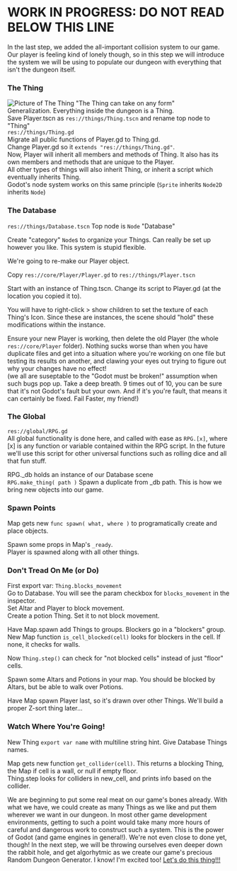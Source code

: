 <!--
.. title: Step 3: Enter The Thing
.. slug: step-3-things
.. date: 2017-06-19 04:00:00 UTC
.. type: text
-->

# WORK IN PROGRESS: DO NOT READ BELOW THIS LINE

In the last step, we added the all-important collision system to our game. Our player is feeling kind of lonely though, so in this step we will introduce the system we will be using to populate our dungeon with everything that isn't the dungeon itself.  


### The Thing
![Picture of The Thing](url) "The Thing can take on any form"  
Generalization. Everything inside the dungeon is a Thing.  
Save Player.tscn as `res://things/Thing.tscn` and rename top node to "Thing"  
`res://things/Thing.gd`  
Migrate all public functions of Player.gd to Thing.gd.  
Change Player.gd so it `extends "res://things/Thing.gd"`.  
Now, Player will inherit all members and methods of Thing. It also has its own members and methods that are unique to the Player.  
All other types of things will also inherit Thing, or inherit a script which eventually inherits Thing.  
Godot's node system works on this same principle (`Sprite` inherits `Node2D` inherits `Node`)  



### The Database
`res://things/Database.tscn`  Top node is `Node` "Database"  

Create "category" `Node`s to organize your Things. Can really be set up however you like. This system is stupid flexible.  

We're going to re-make our Player object.  

Copy `res://core/Player/Player.gd` to `res://things/Player.tscn`  

Start with an instance of Thing.tscn. Change its script to Player.gd (at the location you copied it to).  

You will have to right-click > show children to set the texture of each Thing's Icon. Since these are instances, the scene should "hold" these modifications within the instance.  

Ensure your new Player is working, then delete the old Player (the whole `res://core/Player` folder).  Nothing sucks worse than when you have duplicate files and get into a situation where you're working on one file but testing its results on another, and clawing your eyes out trying to figure out why your changes have no effect!  
(we all are suseptable to the "Godot must be broken!" assumption when such bugs pop up. Take a deep breath. 9 times out of 10, you can be sure that it's not Godot's fault but your own. And if it's you're fault, that means it can certainly be fixed. Fail Faster, my friend!)  


### The Global
`res://global/RPG.gd`  
All global functionality is done here, and called with ease as `RPG.[x]`, where [x] is any function or variable contained within the RPG script. In the future we'll use this script for other universal functions such as rolling dice and all that fun stuff.  
  
RPG._db holds an instance of our Database scene  
`RPG.make_thing( path )` Spawn a duplicate from _db path. This is how we bring new objects into our game.  


### Spawn Points
Map gets new `func spawn( what, where )` to programatically create and place objects.  

Spawn some props in Map's `_ready`.  
Player is spawned along with all other things.  

### Don't Tread On Me (or Do)
First export var: `Thing.blocks_movement`  
Go to Database. You will see the param checkbox for `blocks_movement` in the inspector.   
Set Altar and Player to block movement.  
Create a potion Thing. Set it to not block movement.  

Have Map.spawn add Things to groups. Blockers go in a "blockers" group.  
New Map function `is_cell_blocked(cell)` looks for blockers in the cell. If none, it checks for walls.  

Now `Thing.step()` can check for "not blocked cells" instead of just "floor" cells.  

Spawn some Altars and Potions in your map. You should be blocked by Altars, but be able to walk over Potions.  

Have Map spawn Player last, so it's drawn over other Things. We'll build a proper Z-sort thing later...  


### Watch Where You're Going!
New Thing `export var name` with multiline string hint.  Give Database Things names.  

Map gets new function `get_collider(cell)`. This returns a blocking Thing, the Map if cell is a wall, or null if empty floor.  
Thing.step looks for colliders in new_cell, and prints info based on the collider.  


We are beginning to put some real meat on our game's bones already. With what we have, we could create as many Things as we like and put them wherever we want in our dungeon. In most other game development environments, getting to such a point would take many more hours of careful and dangerous work to construct such a system. This is the power of Godot (and game engines in general!). We're not even close to done yet, though! In the next step, we will be throwing ourselves even deeper down the rabbit hole, and get algorhytmic as we create our game's precious Random Dungeon Generator. I know! I'm excited too!  [Let's do this thing!!!](../step-4-dungeongen.html)  

